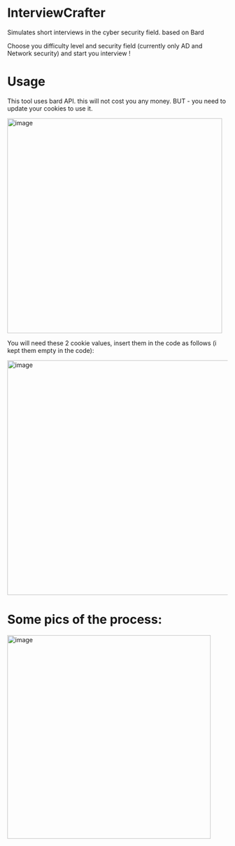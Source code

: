 # InterviewCrafter
Simulates short interviews in the cyber security field. based on Bard

Choose you difficulty level and security field (currently only AD and Network security) and start you interview !

# Usage
This tool uses bard API. this will not cost you any money. 
BUT - you need to update your cookies to use it.

<img width="491" alt="image" src="https://github.com/sap8899/InterviewCrafter/assets/88736901/503fe33d-0d05-4d19-9746-4c47e30a86c1">

You will need these 2 cookie values, insert them in the code as follows (i kept them empty in the code):

<img width="536" alt="image" src="https://github.com/sap8899/InterviewCrafter/assets/88736901/5e65dff5-c388-4089-976a-15a909577156">

# Some pics of the process:
<img width="465" alt="image" src="https://github.com/sap8899/InterviewCrafter/assets/88736901/70429302-67f8-41e2-834b-7ac7327ecaa7">

